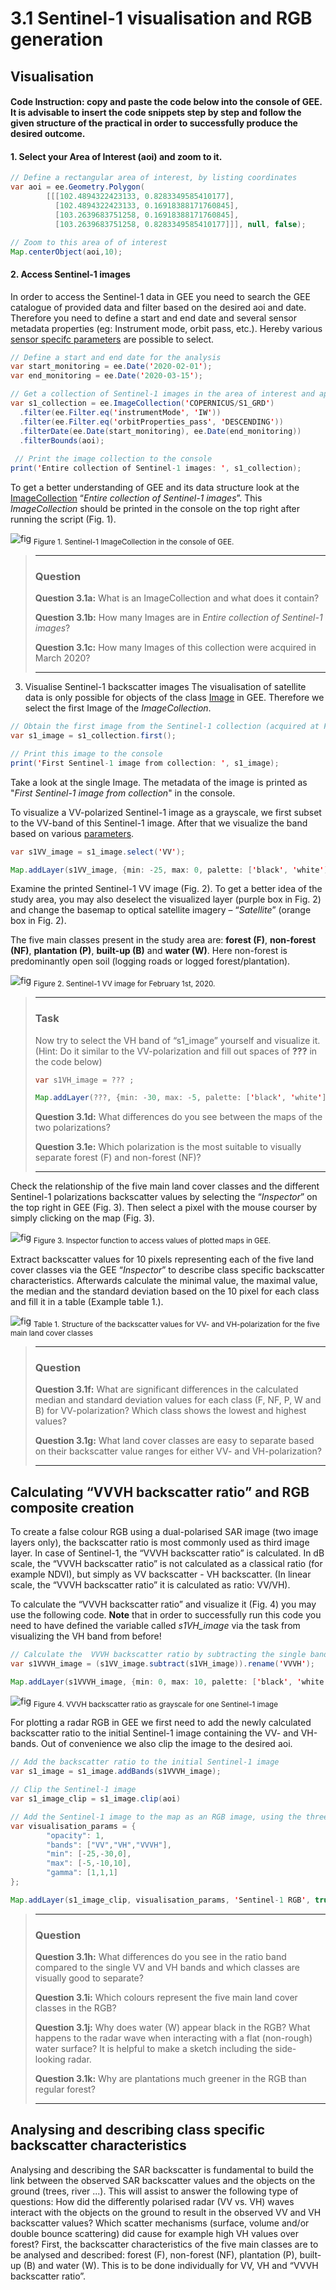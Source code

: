 # 3.1	Sentinel-1 visualisation and RGB generation
## Visualisation
#### Code Instruction: copy and paste the code below into the console of GEE. It is advisable to insert the code snippets step by step and follow the given structure of the practical in order to successfully produce the desired outcome.

#### 1. Select your Area of Interest (aoi) and zoom to it.

```java
// Define a rectangular area of interest, by listing coordinates
var aoi = ee.Geometry.Polygon(
        [[[102.4894322423133, 0.8283349585410177],
          [102.4894322423133, 0.16918388171760845],
          [103.2639683751258, 0.16918388171760845],
          [103.2639683751258, 0.8283349585410177]]], null, false);

// Zoom to this area of of interest
Map.centerObject(aoi,10);
```
#### 2. Access Sentinel-1 images
In order to access the Sentinel-1 data in GEE you need to search the GEE catalogue of provided data and filter based on the desired aoi and date. Therefore you need to define a start and end date and several sensor metadata properties (eg: Instrument mode, orbit pass, etc.). Hereby various [sensor specifc parameters](https://developers.google.com/earth-engine/sentinel1) are possible to select.

```java
// Define a start and end date for the analysis
var start_monitoring = ee.Date('2020-02-01');
var end_monitoring = ee.Date('2020-03-15');

// Get a collection of Sentinel-1 images in the area of interest and apply some filters
var s1_collection = ee.ImageCollection('COPERNICUS/S1_GRD')
  .filter(ee.Filter.eq('instrumentMode', 'IW'))
  .filter(ee.Filter.eq('orbitProperties_pass', 'DESCENDING'))
  .filterDate(ee.Date(start_monitoring), ee.Date(end_monitoring))
  .filterBounds(aoi);
  
 // Print the image collection to the console
print('Entire collection of Sentinel-1 images: ', s1_collection);
```

To get a better understanding of GEE and its data structure look at the [ImageCollection](https://developers.google.com/earth-engine/ic_creating) “_Entire collection of Sentinel-1 images_”. This _ImageCollection_ should be printed in the console on the top right after running the script (Fig. 1).

![fig](/figures/figure_04.png)
<sub>Figure 1. Sentinel-1 ImageCollection in the console of GEE. </sub>

> ___
> ### Question
> __Question 3.1a:__ What is an ImageCollection and what does it contain? 
> 
> __Question 3.1b:__ How many Images are in _Entire collection of Sentinel-1 images_?
> 
> __Question 3.1c:__ How many Images of this collection were acquired in March 2020?
> ___

3. Visualise Sentinel-1 backscatter images
The visualisation of satellite data is only possible for objects of the class [Image](https://developers.google.com/earth-engine/image_overview) in GEE. Therefore we select the first Image of the _ImageCollection_. 

```java
// Obtain the first image from the Sentinel-1 collection (acquired at February 1st, 2020)
var s1_image = s1_collection.first();

// Print this image to the console
print('First Sentinel-1 image from collection: ', s1_image);
```
Take a look at the single Image. The metadata of the image is printed as "_First Sentinel-1 image from collection_" in the console.

To visualize a VV-polarized Sentinel-1 image as a grayscale, we first subset to the VV-band of this Sentinel-1 image. After that we visualize the band based on various [parameters](https://developers.google.com/earth-engine/image_visualization).

```java
var s1VV_image = s1_image.select('VV');

Map.addLayer(s1VV_image, {min: -25, max: 0, palette: ['black', 'white']}, 'Sentinel-1 VV image', true);
```

Examine the printed Sentinel-1 VV image (Fig. 2). To get a better idea of the study area, you may also deselect the visualized layer (purple box in Fig. 2) and change the basemap to optical satellite imagery – “_Satellite_” (orange box in Fig. 2). 

The five main classes present in the study area are: __forest (F)__, __non-forest (NF)__, __plantation (P)__, __built-up (B)__ and __water (W)__. Here non-forest is predominantly open soil (logging roads or logged forest/plantation). 

![fig](/figures/figure_05.png)
<sub>Figure 2. Sentinel-1 VV image for February 1st, 2020. </sub>

> ___
> ### Task
> Now try to select the VH band of “s1_image” yourself and visualize it.
> (Hint: Do it similar to the VV-polarization and fill out spaces of __???__ in the code below)
>
> ```java
> var s1VH_image = ??? ;
> 
> Map.addLayer(???, {min: -30, max: -5, palette: ['black', 'white']}, 'Sentinel-1 VH image', true);
> ```
> __Question 3.1d:__ What differences do you see between the maps of the two polarizations?
> 
> __Question 3.1e:__ Which polarization is the most suitable to visually separate forest (F) and non-forest (NF)? 
> ___

Check the relationship of the five main land cover classes and the different Sentinel-1 polarizations backscatter values by selecting the “_Inspector_” on the top right in GEE (Fig. 3). Then select a pixel with the mouse courser by simply clicking on the map (Fig. 3).

![fig](/figures/figure_06.png)
<sub>Figure 3. Inspector function to access values of plotted maps in GEE. </sub>

Extract backscatter values for 10 pixels representing each of the five land cover classes via the GEE “_Inspector_” to describe class specific backscatter characteristics. Afterwards calculate the minimal value, the maximal value, the median and the standard deviation based on the 10 pixel for each class and fill it in a table (Example table 1.).

![fig](/figures/table_01.PNG)
<sub> Table 1. Structure of the backscatter values for VV- and VH-polarization for the five main land cover classes </sub>

> ___
> ### Question
> 
> __Question 3.1f:__ What are significant differences in the calculated median and standard deviation values for each class (F, NF, P, W and B) for VV-polarization? Which class shows the lowest and highest values?
> 
> __Question 3.1g:__ What land cover classes are easy to separate based on their backscatter value ranges for either VV- and VH-polarization?
> ___

## Calculating “VVVH backscatter ratio” and RGB composite creation

To create a false colour RGB using a dual-polarised SAR image (two image layers only), the backscatter ratio is most commonly used as third image layer. In case of Sentinel-1, the “VVVH backscatter ratio” is calculated.
In dB scale, the “VVVH backscatter ratio” is not calculated as a classical ratio (for example NDVI), but simply as VV backscatter - VH backscatter. (In linear scale, the “VVVH backscatter ratio” it is calculated as ratio: VV/VH).

To calculate the “VVVH backscatter ratio” and visualize it (Fig. 4) you may use the following code. 
__Note__ that in order to successfully run this code you need to have defined the variable called _s1VH_image_ via the task from visualizing the VH band from before!

```java
// Calculate the  VVVH backscatter ratio by subtracting the single bands of VV and VH
var s1VVVH_image = (s1VV_image.subtract(s1VH_image)).rename('VVVH');

Map.addLayer(s1VVVH_image, {min: 0, max: 10, palette: ['black', 'white']}, 'Sentinel-1 VVVH image', true);
```

![fig](/figures/figure_07.png)
<sub> Figure 4. VVVH backscatter ratio as grayscale for one Sentinel-1 image </sub>

For plotting a radar RGB in GEE we first need to add the newly calculated backscatter ratio to the initial Sentinel-1 image containing the VV- and VH-bands. Out of convenience we also clip the image to the desired aoi.

```java
// Add the backscatter ratio to the initial Sentinel-1 image
var s1_image = s1_image.addBands(s1VVVH_image);

// Clip the Sentinel-1 image
var s1_image_clip = s1_image.clip(aoi)

// Add the Sentinel-1 image to the map as an RGB image, using the three bands VV, VH and VV/VH
var visualisation_params = {
        "opacity": 1,
        "bands": ["VV","VH","VVVH"],
        "min": [-25,-30,0],
        "max": [-5,-10,10],
        "gamma": [1,1,1]
};

Map.addLayer(s1_image_clip, visualisation_params, 'Sentinel-1 RGB', true)
```
> ___
> ### Question
> __Question 3.1h:__ What differences do you see in the ratio band compared to the single VV and VH bands and which classes are visually good to separate?
>
> __Question 3.1i:__ Which colours represent the five main land cover classes in the RGB?
>
>__Question 3.1j:__ Why does water (W) appear black in the RGB? What happens to the radar wave when interacting with a flat (non-rough) water surface? It is helpful to make a sketch including the side-looking radar.
>
>__Question 3.1k:__ Why are plantations much greener in the RGB than regular forest?
> ___

## Analysing and describing class specific backscatter characteristics
Analysing and describing the SAR backscatter is fundamental to build the link between the observed SAR backscatter values and the objects on the ground (trees, river ...). This will assist to answer the following type of questions: How did the differently polarised radar (VV vs. VH) waves interact with the objects on the ground to result in the observed VV and VH backscatter values? Which scatter mechanisms (surface, volume and/or double bounce scattering) did cause for example high VH values over forest? 
First, the backscatter characteristics of the five main classes are to be analysed and described: forest (F), non-forest (NF), plantation (P), built-up (B) and water (W). This is to be done individually for VV, VH and “VVVH backscatter ratio”. 
